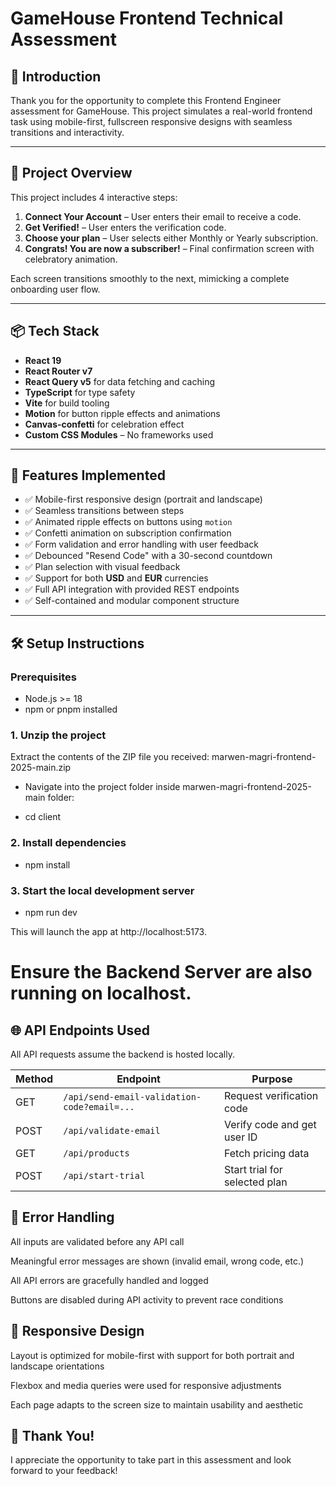# GameHouse Frontend Technical Assessment

## 👋 Introduction

Thank you for the opportunity to complete this Frontend Engineer assessment for GameHouse. This project simulates a real-world frontend task using mobile-first, fullscreen responsive designs with seamless transitions and interactivity.

---

## 🚀 Project Overview

This project includes 4 interactive steps:

1. **Connect Your Account** – User enters their email to receive a code.
2. **Get Verified!** – User enters the verification code.
3. **Choose your plan** – User selects either Monthly or Yearly subscription.
4. **Congrats! You are now a subscriber!** – Final confirmation screen with celebratory animation.

Each screen transitions smoothly to the next, mimicking a complete onboarding user flow.

---

## 📦 Tech Stack

- **React 19**
- **React Router v7**
- **React Query v5** for data fetching and caching
- **TypeScript** for type safety
- **Vite** for build tooling
- **Motion** for button ripple effects and animations
- **Canvas-confetti** for celebration effect
- **Custom CSS Modules** – No frameworks used

---

## 🧩 Features Implemented

- ✅ Mobile-first responsive design (portrait and landscape)
- ✅ Seamless transitions between steps
- ✅ Animated ripple effects on buttons using `motion`
- ✅ Confetti animation on subscription confirmation
- ✅ Form validation and error handling with user feedback
- ✅ Debounced "Resend Code" with a 30-second countdown
- ✅ Plan selection with visual feedback
- ✅ Support for both **USD** and **EUR** currencies
- ✅ Full API integration with provided REST endpoints
- ✅ Self-contained and modular component structure

---

## 🛠️ Setup Instructions

### Prerequisites

- Node.js >= 18
- npm or pnpm installed


### 1. Unzip the project

Extract the contents of the ZIP file you received:
marwen-magri-frontend-2025-main.zip

- Navigate into the project folder inside marwen-magri-frontend-2025-main folder:

- cd client

### 2. Install dependencies

- npm install

### 3. Start the local development server

- npm run dev

This will launch the app at http://localhost:5173.

# Ensure the Backend Server are also running on localhost.

## 🌐 API Endpoints Used

All API requests assume the backend is hosted locally.

| Method | Endpoint                                    | Purpose                       |
| ------ | ------------------------------------------- | ----------------------------- |
| GET    | `/api/send-email-validation-code?email=...` | Request verification code     |
| POST   | `/api/validate-email`                       | Verify code and get user ID   |
| GET    | `/api/products`                             | Fetch pricing data            |
| POST   | `/api/start-trial`                          | Start trial for selected plan |

## 🧪 Error Handling

All inputs are validated before any API call

Meaningful error messages are shown (invalid email, wrong code, etc.)

All API errors are gracefully handled and logged

Buttons are disabled during API activity to prevent race conditions

## 📱 Responsive Design

Layout is optimized for mobile-first with support for both portrait and landscape orientations

Flexbox and media queries were used for responsive adjustments

Each page adapts to the screen size to maintain usability and aesthetic

## 🙌 Thank You!

I appreciate the opportunity to take part in this assessment and look forward to your feedback!
